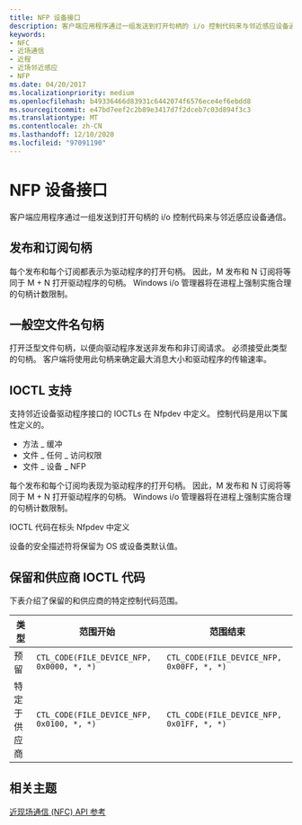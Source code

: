 ```yaml
---
title: NFP 设备接口
description: 客户端应用程序通过一组发送到打开句柄的 i/o 控制代码来与邻近感应设备通信。
keywords:
- NFC
- 近场通信
- 近程
- 近场邻近感应
- NFP
ms.date: 04/20/2017
ms.localizationpriority: medium
ms.openlocfilehash: b49336466d83931c6442074f6576ece4ef6ebdd8
ms.sourcegitcommit: e47bd7eef2c2b89e3417d7f2dceb7c03d894f3c3
ms.translationtype: MT
ms.contentlocale: zh-CN
ms.lasthandoff: 12/10/2020
ms.locfileid: "97091190"
---
```

# <a name="nfp-device-interface"></a>NFP 设备接口


客户端应用程序通过一组发送到打开句柄的 i/o 控制代码来与邻近感应设备通信。

## <a name="publication-and-subscription-handles"></a>发布和订阅句柄


每个发布和每个订阅都表示为驱动程序的打开句柄。 因此，M 发布和 N 订阅将等同于 M + N 打开驱动程序的句柄。 Windows i/o 管理器将在进程上强制实施合理的句柄计数限制。

## <a name="generic-null-file-name-handles"></a>一般空文件名句柄


打开泛型文件句柄，以便向驱动程序发送非发布和非订阅请求。 必须接受此类型的句柄。 客户端将使用此句柄来确定最大消息大小和驱动程序的传输速率。

## <a name="ioctl-support"></a>IOCTL 支持


支持邻近设备驱动程序接口的 IOCTLs 在 Nfpdev 中定义。 控制代码是用以下属性定义的。

-   方法 \_ 缓冲
-   文件 \_ 任何 \_ 访问权限
-   文件 \_ 设备 \_ NFP

每个发布和每个订阅均表现为驱动程序的打开句柄。 因此，M 发布和 N 订阅将等同于 M + N 打开驱动程序的句柄。 Windows i/o 管理器将在进程上强制实施合理的句柄计数限制。

IOCTL 代码在标头 Nfpdev 中定义

设备的安全描述符将保留为 OS 或设备类默认值。

## <a name="reserved-and-vendor-ioctl-codes"></a>保留和供应商 IOCTL 代码


下表介绍了保留的和供应商的特定控制代码范围。

| 类型            | 范围开始                               | 范围结束                                 |
|-----------------|-------------------------------------------|-------------------------------------------|
| 预留        | `CTL_CODE(FILE_DEVICE_NFP, 0x0000, *, *)` | `CTL_CODE(FILE_DEVICE_NFP, 0x00FF, *, *)` |
| 特定于供应商 | `CTL_CODE(FILE_DEVICE_NFP, 0x0100, *, *)` | `CTL_CODE(FILE_DEVICE_NFP, 0x01FF, *, *)` |

 

 

 
## <a name="related-topics"></a>相关主题
[近现场通信 (NFC) API 参考](/windows-hardware/drivers/ddi/_nfpdrivers/)
